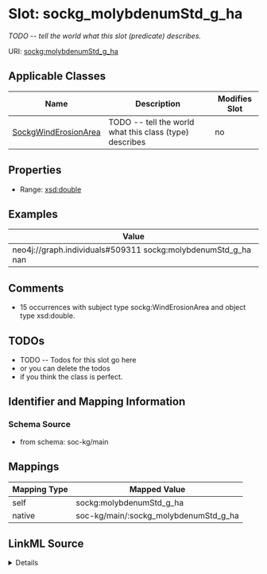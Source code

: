 

# Slot: sockg_molybdenumStd_g_ha


_TODO -- tell the world what this slot (predicate) describes._





URI: [sockg:molybdenumStd_g_ha](http://www.semanticweb.org/sockg/ontologies/2024/0/soil-carbon-ontology/molybdenumStd_g_ha)



<!-- no inheritance hierarchy -->





## Applicable Classes

| Name | Description | Modifies Slot |
| --- | --- | --- |
| [SockgWindErosionArea](../classes/SockgWindErosionArea.md) | TODO -- tell the world what this class (type) describes |  no  |







## Properties

* Range: [xsd:double](http://www.w3.org/2001/XMLSchema#double)






## Examples

| Value |
| --- |
| neo4j://graph.individuals#509311 sockg:molybdenumStd_g_ha nan |

## Comments

* 15 occurrences with subject type sockg:WindErosionArea and object type xsd:double.

## TODOs

* TODO -- Todos for this slot go here
* or you can delete the todos
* if you think the class is perfect.

## Identifier and Mapping Information







### Schema Source


* from schema: soc-kg/main




## Mappings

| Mapping Type | Mapped Value |
| ---  | ---  |
| self | sockg:molybdenumStd_g_ha |
| native | soc-kg/main/:sockg_molybdenumStd_g_ha |




## LinkML Source

<details>
```yaml
name: sockg_molybdenumStd_g_ha
description: TODO -- tell the world what this slot (predicate) describes.
todos:
- TODO -- Todos for this slot go here
- or you can delete the todos
- if you think the class is perfect.
comments:
- 15 occurrences with subject type sockg:WindErosionArea and object type xsd:double.
examples:
- value: neo4j://graph.individuals#509311 sockg:molybdenumStd_g_ha nan
from_schema: soc-kg/main
rank: 1000
slot_uri: sockg:molybdenumStd_g_ha
alias: sockg_molybdenumStd_g_ha
domain_of:
- sockg_WindErosionArea
range: double

```
</details>